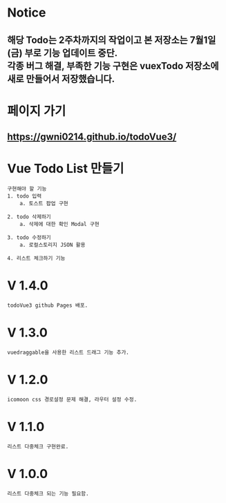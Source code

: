 # Notice
## 해당 Todo는 2주차까지의 작업이고 본 저장소는 7월1일(금) 부로 기능 업데이트 중단.<br>각종 버그 해결, 부족한 기능 구현은 <a herf="https://github.com/gwni0214/vuexTodo">vuexTodo 저장소</a>에 새로 만들어서 저장했습니다. 

# 페이지 가기
## https://gwni0214.github.io/todoVue3/

# Vue Todo List 만들기  

    구현해야 할 기능
    1. todo 입력
        a. 토스트 팝업 구현

    2. todo 삭제하기
        a. 삭제에 대한 확인 Modal 구현

    3. todo 수정하기
        a. 로컬스토리지 JSON 활용

    4. 리스트 체크하기 기능

# V 1.4.0
    todoVue3 github Pages 배포.   

# V 1.3.0
    vuedraggable을 사용한 리스트 드래그 기능 추가.

# V 1.2.0
    icomoon css 경로설정 문제 해결, 라우터 설정 수정.

# V 1.1.0
    리스트 다중체크 구현완료.

# V 1.0.0
    리스트 다중체크 되는 기능 필요함.
